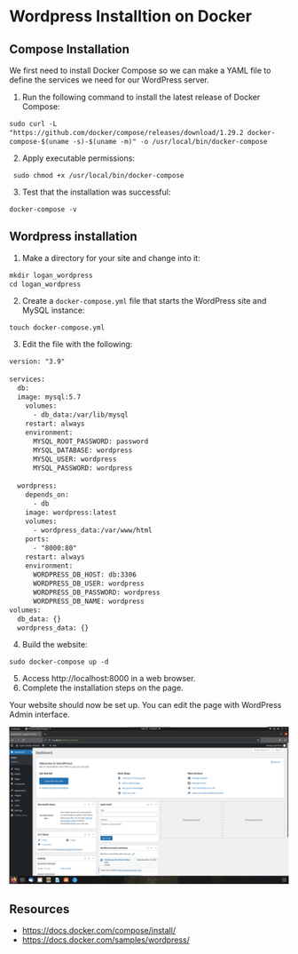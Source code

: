 # Wordpress Installtion on Docker

## Compose Installation
We first need to install Docker Compose so we can make a YAML file to define the services we need for our WordPress server.

1. Run the following command to install the latest release of Docker Compose:
```
sudo curl -L "https://github.com/docker/compose/releases/download/1.29.2 docker-compose-$(uname -s)-$(uname -m)" -o /usr/local/bin/docker-compose
```

2. Apply executable permissions:
```
 sudo chmod +x /usr/local/bin/docker-compose
```

3. Test that the installation was successful:
```
docker-compose -v
```

## Wordpress installation
1. Make a directory for your site and change into it:
```
mkdir logan_wordpress
cd logan_wordpress
```

2. Create a `docker-compose.yml` file that starts the WordPress site and MySQL instance:
```
touch docker-compose.yml
```

3. Edit the file with the following:  
~~~
version: "3.9"

services:
  db:
  image: mysql:5.7
    volumes:
      - db_data:/var/lib/mysql
    restart: always
    environment:
      MYSQL_ROOT_PASSWORD: password
      MYSQL_DATABASE: wordpress
      MYSQL_USER: wordpress
      MYSQL_PASSWORD: wordpress
    
  wordpress:
    depends_on:
      - db
    image: wordpress:latest
    volumes:
      - wordpress_data:/var/www/html
    ports:
      - "8000:80"
    restart: always
    environment:
      WORDPRESS_DB_HOST: db:3306
      WORDPRESS_DB_USER: wordpress
      WORDPRESS_DB_PASSWORD: wordpress
      WORDPRESS_DB_NAME: wordpress
volumes:
  db_data: {}
  wordpress_data: {}
~~~

4. Build the website:
```
sudo docker-compose up -d
```
5. Access http://localhost:8000 in a web browser.
6. Complete the installation steps on the page.

Your website should now be set up. You can edit the page with WordPress Admin interface.


![This is the WordPress Admin interface.](img/admin_page.png "WordPress Admin interface")


## Resources
- https://docs.docker.com/compose/install/
- https://docs.docker.com/samples/wordpress/
